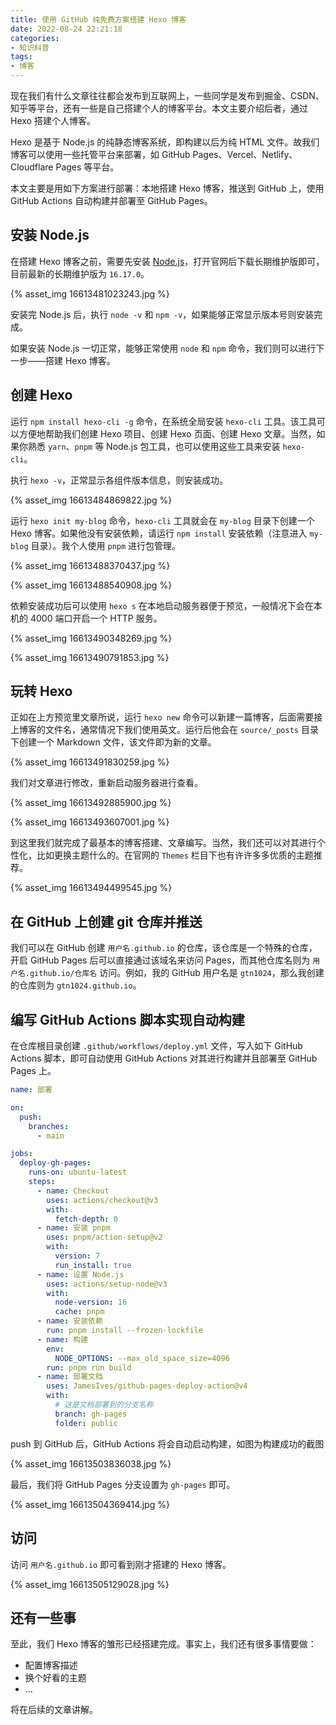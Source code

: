 ```yaml
---
title: 使用 GitHub 纯免费方案搭建 Hexo 博客
date: 2022-08-24 22:21:18
categories:
- 知识科普
tags:
- 博客
---
```


现在我们有什么文章往往都会发布到互联网上，一些同学是发布到掘金、CSDN、知乎等平台，还有一些是自己搭建个人的博客平台。本文主要介绍后者，通过 Hexo 搭建个人博客。

Hexo 是基于 Node.js 的纯静态博客系统，即构建以后为纯 HTML 文件。故我们博客可以使用一些托管平台来部署，如 GitHub Pages、Vercel、Netlify、Cloudflare Pages 等平台。

本文主要是用如下方案进行部署：本地搭建 Hexo 博客，推送到 GitHub 上，使用 GitHub Actions 自动构建并部署至 GitHub Pages。

<!-- more -->

## 安装 Node.js

在搭建 Hexo 博客之前，需要先安装 [Node.js](https://nodejs.org/zh-cn/)，打开官网后下载长期维护版即可，目前最新的长期维护版为 `16.17.0`。

{% asset_img 16613481023243.jpg %}

安装完 Node.js 后，执行 `node -v` 和 `npm -v`，如果能够正常显示版本号则安装完成。

如果安装 Node.js 一切正常，能够正常使用 `node` 和 `npm` 命令，我们则可以进行下一步——搭建 Hexo 博客。

## 创建 Hexo

运行 `npm install hexo-cli -g` 命令，在系统全局安装 `hexo-cli` 工具。该工具可以方便地帮助我们创建 Hexo 项目、创建 Hexo 页面、创建 Hexo 文章。当然，如果你熟悉 `yarn`、`pnpm` 等 Node.js 包工具，也可以使用这些工具来安装 `hexo-cli`。

执行 `hexo -v`，正常显示各组件版本信息，则安装成功。

{% asset_img 16613484869822.jpg %}

运行 `hexo init my-blog` 命令，`hexo-cli` 工具就会在 `my-blog` 目录下创建一个 Hexo 博客。如果他没有安装依赖，请运行 `npm install` 安装依赖（注意进入 `my-blog` 目录）。我个人使用 `pnpm` 进行包管理。

{% asset_img 16613488370437.jpg %}

{% asset_img 16613488540908.jpg %}

依赖安装成功后可以使用 `hexo s` 在本地启动服务器便于预览，一般情况下会在本机的 4000 端口开启一个 HTTP 服务。

{% asset_img 16613490348269.jpg %}

{% asset_img 16613490791853.jpg %}

## 玩转 Hexo

正如在上方预览里文章所说，运行 `hexo new` 命令可以新建一篇博客，后面需要接上博客的文件名，通常情况下我们使用英文。运行后他会在 `source/_posts` 目录下创建一个 Markdown 文件，该文件即为新的文章。

{% asset_img 16613491830259.jpg %}

我们对文章进行修改，重新启动服务器进行查看。

{% asset_img 16613492885900.jpg %}

{% asset_img 16613493607001.jpg %}

到这里我们就完成了最基本的博客搭建、文章编写。当然，我们还可以对其进行个性化，比如更换主题什么的。在官网的 `Themes` 栏目下也有许许多多优质的主题推荐。

{% asset_img 16613494499545.jpg %}

## 在 GitHub 上创建 git 仓库并推送

我们可以在 GitHub 创建 `用户名.github.io` 的仓库，该仓库是一个特殊的仓库，开启 GitHub Pages 后可以直接通过该域名来访问 Pages，而其他仓库名则为 `用户名.github.io/仓库名` 访问。例如，我的 GitHub 用户名是 `gtn1024`，那么我创建的仓库则为 `gtn1024.github.io`。

## 编写 GitHub Actions 脚本实现自动构建

在仓库根目录创建 `.github/workflows/deploy.yml` 文件，写入如下 GitHub Actions 脚本，即可自动使用 GitHub Actions 对其进行构建并且部署至 GitHub Pages 上。

```yaml
name: 部署

on:
  push:
    branches:
      - main

jobs:
  deploy-gh-pages:
    runs-on: ubuntu-latest
    steps:
      - name: Checkout
        uses: actions/checkout@v3
        with:
          fetch-depth: 0
      - name: 安装 pnpm
        uses: pnpm/action-setup@v2
        with:
          version: 7
          run_install: true
      - name: 设置 Node.js
        uses: actions/setup-node@v3
        with:
          node-version: 16
          cache: pnpm
      - name: 安装依赖
        run: pnpm install --frozen-lockfile
      - name: 构建
        env:
          NODE_OPTIONS: --max_old_space_size=4096
        run: pnpm run build
      - name: 部署文档
        uses: JamesIves/github-pages-deploy-action@v4
        with:
          # 这是文档部署到的分支名称
          branch: gh-pages
          folder: public
```

push 到 GitHub 后，GitHub Actions 将会自动启动构建，如图为构建成功的截图

{% asset_img 16613503836038.jpg %}

最后，我们将 GitHub Pages 分支设置为 `gh-pages` 即可。

{% asset_img 16613504369414.jpg %}

## 访问

访问 `用户名.github.io` 即可看到刚才搭建的 Hexo 博客。

{% asset_img 16613505129028.jpg %}

## 还有一些事

至此，我们 Hexo 博客的雏形已经搭建完成。事实上，我们还有很多事情要做：

- 配置博客描述
- 换个好看的主题
- ...

将在后续的文章讲解。

